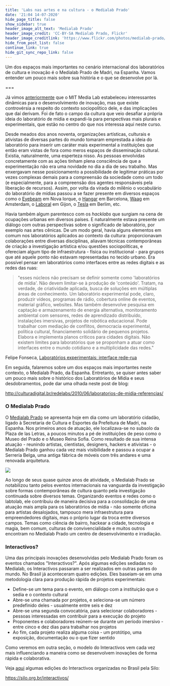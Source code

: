 ```yaml
---
title: 'Labs nas artes e na cultura - o Medialab Prado'
date: '21:04 14-07-2020'
hide_page_title: false
show_sidebar: true
header_image_alt_text: 'Medialab Prado'
header_image_credit: 'CC-BY-SA Medialab Prado, Flickr'
header_image_creditlink: 'https://www.flickr.com/photos/medialab-prado/11250728004/'
hide_from_post_list: false
continue_link: true
hide_git_sync_repo_link: false
---
```


Um dos espaços mais importantes no cenário internacional dos laboratórios de cultura e inovação é o Medialab Prado de Madri, na Espanha. Vamos entender um pouco mais sobre sua história e o que se desenvolve por lá.

===

Já vimos [anteriormente](../mit-media-lab) que o MIT Media Lab estabeleceu interessantes dinâmicas para o desenvolvimento de inovação, mas que existe controvérsia a respeito do contexto sociopolítico dele, e das implicações que daí derivam. Foi de fato o campo da cultura que veio desafiar a própria ideia do laboratório de mídia e expandi-la para perspectivas mais plurais e experimentais, que estão no centro do que nos interessa aqui neste curso.

Desde meados dos anos noventa, organizações artísticas, culturais e ativistas de diversas partes do mundo tomaram emprestada a ideia do laboratório para inserir um caráter mais experimental a instituições que então eram vistas de fora como meros espaços de disseminação cultural. Existia, naturalmente, uma esperteza nisso. As pessoas envolvidas concretamente com as ações tinham plena consciência de que a experimentação não era uma novidade no dia a dia de seu trabalho. Mas enxergavam nesse posicionamento a possibilidade de legitimar práticas por vezes complexas demais para a compreensão da sociedade como um todo (e especialmente, para a compreensão dos agentes responsáveis pela liberação de recursos). Assim, por volta da virada do milênio o vocabulário do laboratório de mídias passou a se fazer presente em diversos espaços como o [Eyebeam](https://eyebeam.org/) em Nova Iorque, o [Hangar](https://hangar.org/) em Barcelona, [Waag](https://waag.org/) em Amsterdam, o [Laboral](http://laboralciudaddelacultura.com/) em Gijon, o [Tesla](http://www.tesla-berlin.de/) em Berlim, etc.

Havia também algum parentesco com os _hacklabs_ que surgiam na cena de ocupações urbanas em diversos países. E naturalmente estava presente um diálogo com outras perspectivas sobre o significado de laboratório, por exemplo nas artes cênicas. De um modo geral, havia alguns elementos em comum nos laboratórios aplicados ao contexto da cultura: proporcionavam colaborações entre diversas disciplinas, aliavam técnicas contemporâneas de criação a investigação artística e/ou questões sociopolíticas, e ofereciam algum tipo de infraestrutura - física ou institucional - para grupos que até aquele ponto não estavam representadas no tecido urbano. Era possível pensar em laboratórios como interfaces entre as redes digitais e as redes das ruas:

> "esses núcleos não precisam se definir somente como 'laboratórios de mídia'. Não devem limitar-se à produção de 'conteúdo'. Tratam, na verdade, de criatividade aplicada, busca de soluções em múltiplas áreas de conhecimento. Um laboratório experimental pode, claro, produzir vídeos, programas de rádio, cobertura online de eventos, material gráfico, websites. Mas também desenvolve pesquisa em captação e armazenamento de energia alternativa, monitoramento ambiental com sensores, redes de aprendizado distribuído, instalações imersivas, projetos de robótica educacional. Pode trabalhar com mediação de conflitos, democracia experimental, política cultural, financiamento solidário de pequenos projetos. Elabora e implementa planos críticos para cidades digitais. Não existem limites para laboratórios que se proponham a atuar como interfaces entre o mundo cotidiano e a multiplicidade das redes."

Felipe Fonseca, [Laboratórios experimentais: interface rede-rua](https://efeefe-arquivo.github.io/livro/lpd/labs-interface-rede-rua/)

Em seguida, falaremos sobre um dos espaços mais importantes neste contexto, o Medialab Prado, da Espanha. Entretanto, se quiser antes saber um pouco mais sobre o histórico dos Laboratórios de Mídia e seus desdobramentos, pode dar uma olhada neste post de blog:

http://culturadigital.br/redelabs/2010/06/laboratorios-de-midia-referencias/

### O Medialab Prado

O [Medialab Prado](https://www.medialab-prado.es/medialab/mas-informacion/que-es) se apresenta hoje em dia como um laboratório cidadão, ligado à Secretaria de Cultura e Esportes da Prefeitura de Madri, na Espanha. Nos primeiros anos de atuação, ele localizava-se no subsolo da Plaza de las Letras, a poucos minutos a pé de instituições de peso como o Museo del Prado e o Museo Reina Sofia. Como resultado de sua intensa atuação - reunindo artistas, cientistas, designers, hackers e ativistas - o Medialab Prado ganhou cada vez mais visibilidade e passou a ocupar a Serrería Belga, uma antiga fábrica de móveis com três andares e uma renovada arquitetura.

![](https://www.medialab-prado.es/sites/default/files/styles/imagenes_medianas/public/static_page/image/MEDIALAB%20PRADO.png?itok=iMsA-K_1)

Ao longo de seus quase quinze anos de atividade, o Medialab Prado se notabilizou tanto pelos eventos internacionais na vanguarda da investigação sobre formas contemporâneas de cultura quanto pela investigação continuada sobre diversos temas. Organizando eventos e redes como o labtolab, ele contribuiu de maneira decisiva para a consolidação de uma atuação mais ampla para os laboratórios de mídia - não somente oficina para artistas desalojados, tampouco mera infraestrutura para empreendedores digitais, mas o próprio lugar da troca entre diversos campos. Temas como ciência de bairro, hackear a cidade, tecnologia e magia, bem comum, culturas de convivencialidade e muitos outros encontram no Medialab Prado um centro de desenvolvimento e irradiação.

### Interactivos?

Uma das principais inovações desenvolvidas pelo Medialab Prado foram os eventos chamados "Interactivos?". Após algumas edições sediadas no Medialab, os Interactivos passaram a ser realizados em outras partes do mundo. No Brasil já aconteceram quatro edições. Eles baseiam-se em uma metodologia clara para produção rápida de projetos experimentais:

* Define-se um tema para o evento, em diálogo com a instituição que o sedia e o contexto cultural
* Abre-se uma chamada por projetos, e seleciona-se um número predefinido deles - usualmente entre seis e dez
* Abre-se uma segunda convocatória, para selecionar colaboradores - pessoas interessadas em contribuir para a execução do projeto
* Proponentes e colaboradores reúnem-se durante um período imersivo - entre cinco e dez dias para trabalhar nos projetos
* Ao fim, cada projeto realiza alguma coisa - um protótipo, uma exposição, documentação ou o que fizer sentido

Como veremos em outra seção, o modelo do Interactivos vem cada vez mais influenciando a maneira como se desenvolvem inovações de forma rápida e colaborativa.

Veja [aqui](https://silo.org.br/interactivos/) algumas edições do Interactivos organizadas no Brasil pela Silo:

https://silo.org.br/interactivos/